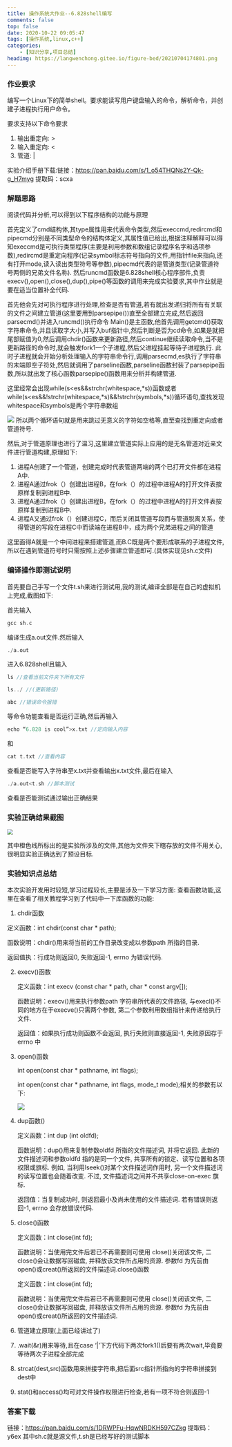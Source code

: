 ```yaml
---
title: 操作系统大作业--6.828shell编写
comments: false
top: false
date: 2020-10-22 09:05:47
tags: [操作系统,linux,c++]
categories: 
	- [知识分享,项目总结]
headimg: https://langwenchong.gitee.io/figure-bed/20210704174801.png
---
```


### 作业要求

编写一个Linux下的简单shell。要求能读写用户键盘输入的命令，解析命令，并创建子进程执行用户命令。

要求支持以下命令要求

1. 输出重定向: >
2. 输入重定向: <
3. 管道: |

实验介绍手册下载:链接：https://pan.baidu.com/s/1_o54THQNs2Y-Qk-g_H7myg 
提取码：scxa 

<!-- more -->

### 解题思路

阅读代码并分析,可以得到以下程序结构的功能与原理  

首先定义了cmd结构体,其type属性用来代表命令类型,然后execcmd,redircmd和pipecmd分别是不同类型命令的结构体定义,其属性值已给出,根据注释解释可以得知execcmd是可执行类型程序(主要是利用参数和数组记录程序名字和选项参数),redircmd是重定向程序(记录symbol标志符号指向的文件,用指针file来指向,还有打开mode,读入读出类型符号等参数),pipecmd代表的是管道类型(记录管道符号两侧的兄弟文件名称).  然后runcmd函数是6.828shell核心程序部件,负责execv(),open(),close(),dup(),pipe()等函数的调用来完成实验要求,其中作业就是要在适当位置补全代码.

首先他会先对可执行程序进行处理,检查是否有管道,若有就出发递归将所有有关联的文件之间建立管道(这里要用到parsepipe())直至全部建立完成,然后返回parsecmd()并进入runcmd()执行命令  Main()是主函数,他首先调用getcmd()获取字符串命令,并且读取字大小,并写入buf指针中,然后判断是否为cd命令,如果是就把尾部赋值为0,然后调用chdir()函数来更新路径,然后continue继续读取命令,当不是更新路径的命令时,就会触发fork1一个子进程,然后父进程挂起等待子进程执行.  此时子进程就会开始分析处理输入的字符串命令行,调用parsecmd,es执行了字符串的末端即空子符处,然后就调用了parseline函数,parseline函数封装了parsepipe函数,所以就出发了核心函数parsepipe()函数用来分析并构建管道.  

这里经常会出现while(s<es&&strchr(whitespace,*s))函数或者while(s<es&&!strchr(whitespace,*s)&&!strchr(symbols,*s))循环语句,查找发现whitespace和symbols是两个字符串数组  

<img src="https://pic.imgdb.cn/item/5f9136cf1cd1bbb86bb048fb.jpg"  /> 所以两个循环语句就是用来跳过无意义的字符如空格等,直至查找到重定向或者管道符号.    

然后,对于管道原理也进行了温习,这里建立管道实际上应用的是无名管道对近亲文件进行管道构建,原理如下:  

1. 进程A创建了一个管道，创建完成时代表管道两端的两个已打开文件都在进程A中.
2. 进程A通过frok（）创建出进程B，在fork（）的过程中进程A的打开文件表按原样复制到进程B中.
3. 进程A通过frok（）创建出进程B，在fork（）的过程中进程A的打开文件表按原样复制到进程B中.
4. 进程A又通过frok（）创建进程C，而后关闭其管道写段而与管道脱离关系，使得管道的写段在进程C中而读端在进程B中，成为两个兄弟进程之间的管道

这里面得A就是一个中间进程来搭建管道,而B.C既是两个要形成联系的子进程文件,所以在遇到管道符号时只需按照上述步骤建立管道即可.(具体实现见sh.c文件)

### 编译操作即测试说明

首先要自己手写一个文件t.sh来进行测试用,我的测试,编译全部是在自己的虚拟机上完成,截图如下:

首先输入

```c
gcc sh.c
```

编译生成a.out文件.然后输入

```c
./a.out
```

进入6.828shell且输入

```c
ls //查看当前文件夹下所有文件
```

```c
ls../ //(更新路径)
```

```c
abc //错误命令报错
```

等命令功能查看是否运行正确,然后再输入

```c
echo “6.828 is cool”>x.txt //定向输入内容
```

和

```c
cat t.txt //查看内容
```

查看是否能写入字符串至x.txt并查看输出x.txt文件,最后在输入

```c
./a.out<t.sh //脚本测试
```

查看是否能测试通过输出正确结果

### 实验正确结果截图

<img src="https://pic.imgdb.cn/item/5f91368e1cd1bbb86bb03e9e.jpg" style="zoom: 80%;" />

其中橙色线所标出的是实验所涉及的文件,其他为文件夹下瞎存放的文件不用关心,很明显实验正确达到了预设目标.

### 实验知识点总结

 本次实验开发用时较短,学习过程较长,主要是涉及一下学习方面:  查看函数功能,这里在查看了相关教程学习到了代码中一下库函数的功能:  

1.   chdir函数

   定义函数：int chdir(const char * path);

   函数说明：chdir()用来将当前的工作目录改变成以参数path 所指的目录.

   返回值执：行成功则返回0, 失败返回-1, errno 为错误代码.

2. execv()函数

   定义函数：int execv (const char * path, char * const argv[]);

   函数说明：execv()用来执行参数path 字符串所代表的文件路径, 与execl()不同的地方在于execve()只需两个参数, 第二个参数利用数组指针来传递给执行文件.

   返回值：如果执行成功则函数不会返回, 执行失败则直接返回-1, 失败原因存于errno 中

3. open()函数

     int open(const char * pathname, int flags);

     int open(const char * pathname, int flags, mode_t mode);相关的参数有以下:

   <img src="https://pic.imgdb.cn/item/5f9138cc1cd1bbb86bb098f3.jpg"  />

4. dup函数()

   定义函数：int dup (int oldfd);

   函数说明：dup()用来复制参数oldfd 所指的文件描述词, 并将它返回. 此新的文件描述词和参数oldfd 指的是同一个文件, 共享所有的锁定、读写位置和各项权限或旗标. 例如, 当利用lseek()对某个文件描述词作用时, 另一个文件描述词的读写位置也会随着改变. 不过, 文件描述词之间并不共享close-on-exec 旗标.

   返回值：当复制成功时, 则返回最小及尚未使用的文件描述词. 若有错误则返回-1, errno 会存放错误代码.

5. close()函数

   定义函数：int close(int fd);

   函数说明：当使用完文件后若已不再需要则可使用 close()关闭该文件, 二close()会让数据写回磁盘, 并释放该文件所占用的资源. 参数fd 为先前由open()或creat()所返回的文件描述词.close()函数

   定义函数：int close(int fd);

   函数说明：当使用完文件后若已不再需要则可使用 close()关闭该文件, 二close()会让数据写回磁盘, 并释放该文件所占用的资源. 参数fd 为先前由open()或creat()所返回的文件描述词.

6. 管道建立原理(上面已经讲过了)

7. .wait(&r)用来等待,且在case ‘|’下方代码下两次fork1()后要有两次wait,毕竟要等待两次子进程全部完成

8. strcat(dest,src)函数用来拼接字符串,把后面src指针所指向的字符串拼接到dest中

9. stat()和access()均可对文件操作权限进行检查,若有一项不符合则返回-1

### 答案下载

链接：https://pan.baidu.com/s/1DRWPFu-HqwNRDKH597CZkg 
提取码：y6ex 
其中sh.c就是源文件,t.sh是已经写好的测试脚本